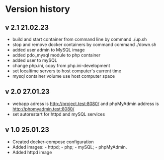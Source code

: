 # Version history

## v 2.1 21.02.23
   - build and start container from command line by command ./up.sh
   - stop and remove docker containers by command command ./down.sh
   - added user admin to MySQL image
   - added pdo_mysql module to php container
   - added user to mySQL
   - change php.ini, copy from php.ini-development
   - set localtime servers to host computer's current time
   - mysql container volume use host computer space

## v 2.0 27.01.23
   - webapp adress is http://project.test:8080/ and 
     phpMyAdmin address is  http://phpmyadmin.test:8080/
   - set autorestart for httpd and mySQL services

## v 1.0 25.01.23

   - Created docker-compose configuration
   - Added images:
    - httpd;
    - php;
    - mySQL;
    - phpMyAdmin.
   - Added httpd image

